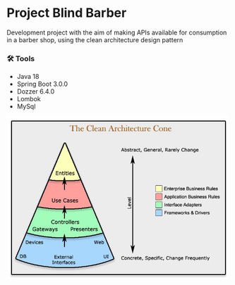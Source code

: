 # Project Blind Barber
Development project with the aim of making APIs available for consumption in a barber shop, using the clean architecture design pattern

### 🛠️ Tools

- Java 18
- Spring Boot 3.0.0
- Dozzer 6.4.0
- Lombok
- MySql

![img.png](images/img.png)
